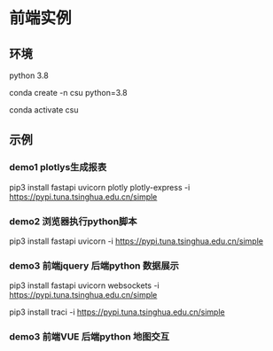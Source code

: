# 前端实例

## 环境

python 3.8

conda create -n csu python=3.8

conda activate csu

## 示例

### demo1 plotlys生成报表

pip3 install fastapi uvicorn plotly plotly-express -i https://pypi.tuna.tsinghua.edu.cn/simple 

### demo2 浏览器执行python脚本

pip3 install fastapi uvicorn -i https://pypi.tuna.tsinghua.edu.cn/simple

### demo3 前端jquery 后端python 数据展示

pip3 install fastapi uvicorn websockets -i https://pypi.tuna.tsinghua.edu.cn/simple

pip3 install traci -i https://pypi.tuna.tsinghua.edu.cn/simple

### demo3 前端VUE 后端python 地图交互
